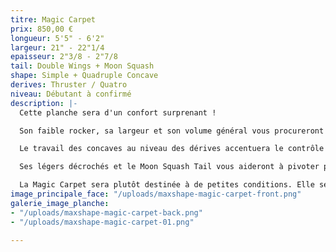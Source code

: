 ```yaml
---
titre: Magic Carpet
prix: 850,00 €
longueur: 5'5" - 6'2"
largeur: 21" - 22"1/4
epaisseur: 2"3/8 - 2"7/8
tail: Double Wings + Moon Squash
shape: Simple + Quadruple Concave
derives: Thruster / Quatro
niveau: Débutant à confirmé
description: |-
  Cette planche sera d'un confort surprenant !

  Son faible rocker, sa largeur et son volume général vous procureront une rame facile et efficace conduisant à des départs aisés.

  Le travail des concaves au niveau des dérives accentuera le contrôle de vos trajectoires.

  Ses légers décrochés et le Moon Squash Tail vous aideront à pivoter pour réaliser vos manœuvres.

  La Magic Carpet sera plutôt destinée à de petites conditions. Elle se surfera courte, de ce fait, au take off, votre pied arrière sera idéalement situé pour la manœuvrer facilement.
image_principale_face: "/uploads/maxshape-magic-carpet-front.png"
galerie_image_planche:
- "/uploads/maxshape-magic-carpet-back.png"
- "/uploads/maxshape-magic-carpet-01.png"

---
```


